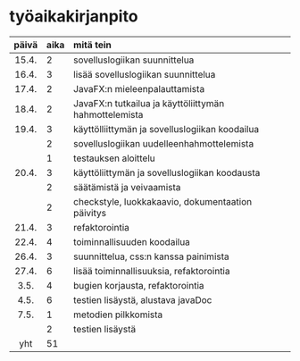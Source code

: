 # työaikakirjanpito

| päivä | aika | mitä tein  |
| :----:|:-----| :-----|
| 15.4. | 2    | sovelluslogiikan suunnittelua |
| 16.4. | 3    | lisää sovelluslogiikan suunnittelua |
| 17.4. | 2    | JavaFX:n mieleenpalauttamista |
| 18.4. | 2    | JavaFX:n tutkailua ja käyttöliittymän hahmottelemista |
| 19.4. | 3    | käyttölliittymän ja sovelluslogiikan koodailua |
|       | 2    | sovelluslogiikan uudelleenhahmottelemista |
|       | 1    | testauksen aloittelu |
| 20.4. | 3    | käyttöliittymän ja sovelluslogiikan koodausta |
|       | 2    | säätämistä ja veivaamista |
|       | 2    | checkstyle, luokkakaavio, dokumentaation päivitys |
| 21.4. | 3    | refaktorointia |
| 22.4. | 4    | toiminnallisuuden koodailua |
| 26.4. | 3	   | suunnittelua, css:n kanssa painimista |
| 27.4. | 6    | lisää toiminnallisuuksia, refaktorointia |
| 3.5.  | 4    | bugien korjausta, refaktorointia |
| 4.5.  | 6    | testien lisäystä, alustava javaDoc |
| 7.5.  | 1    | metodien pilkkomista |
|	| 2    | testien lisäystä
| yht   | 51   | | 
